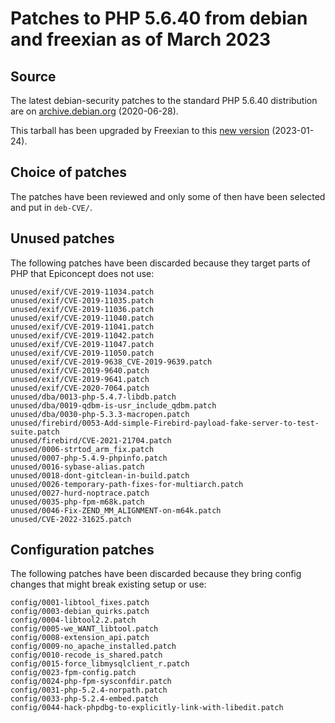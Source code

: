 # Patches to PHP 5.6.40 from debian and freexian as of March 2023

## Source
The latest debian-security patches to the standard PHP 5.6.40 distribution are on [archive.debian.org](http://archive.debian.org/debian-security/pool/updates/main/p/php5/php5_5.6.40+dfsg-0+deb8u12.debian.tar.xz) (2020-06-28).

This tarball has been upgraded by Freexian to this [new version](http://deb.freexian.com/extended-lts/pool/main/p/php5/php5_5.6.40+dfsg-0+deb8u16.debian.tar.xz) (2023-01-24).

## Choice of patches

The patches have been reviewed and only some of then have been selected and put in `deb-CVE/`.

## Unused patches

The following patches have been discarded because they target parts of PHP that Epiconcept does not use:

```
unused/exif/CVE-2019-11034.patch
unused/exif/CVE-2019-11035.patch
unused/exif/CVE-2019-11036.patch
unused/exif/CVE-2019-11040.patch
unused/exif/CVE-2019-11041.patch
unused/exif/CVE-2019-11042.patch
unused/exif/CVE-2019-11047.patch
unused/exif/CVE-2019-11050.patch
unused/exif/CVE-2019-9638_CVE-2019-9639.patch
unused/exif/CVE-2019-9640.patch
unused/exif/CVE-2019-9641.patch
unused/exif/CVE-2020-7064.patch
unused/dba/0013-php-5.4.7-libdb.patch
unused/dba/0019-qdbm-is-usr_include_qdbm.patch
unused/dba/0030-php-5.3.3-macropen.patch
unused/firebird/0053-Add-simple-Firebird-payload-fake-server-to-test-suite.patch
unused/firebird/CVE-2021-21704.patch
unused/0006-strtod_arm_fix.patch
unused/0007-php-5.4.9-phpinfo.patch
unused/0016-sybase-alias.patch
unused/0018-dont-gitclean-in-build.patch
unused/0026-temporary-path-fixes-for-multiarch.patch
unused/0027-hurd-noptrace.patch
unused/0035-php-fpm-m68k.patch
unused/0046-Fix-ZEND_MM_ALIGNMENT-on-m64k.patch
unused/CVE-2022-31625.patch
```

## Configuration patches

The following patches have been discarded because they bring config changes that might break existing setup or use:

```
config/0001-libtool_fixes.patch
config/0003-debian_quirks.patch
config/0004-libtool2.2.patch
config/0005-we_WANT_libtool.patch
config/0008-extension_api.patch
config/0009-no_apache_installed.patch
config/0010-recode_is_shared.patch
config/0015-force_libmysqlclient_r.patch
config/0023-fpm-config.patch
config/0024-php-fpm-sysconfdir.patch
config/0031-php-5.2.4-norpath.patch
config/0033-php-5.2.4-embed.patch
config/0044-hack-phpdbg-to-explicitly-link-with-libedit.patch
```
